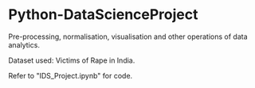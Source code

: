 # Python-DataScienceProject
Pre-processing, normalisation, visualisation and other operations of data analytics.

Dataset used: Victims of Rape in India.

Refer to "IDS_Project.ipynb" for code.
